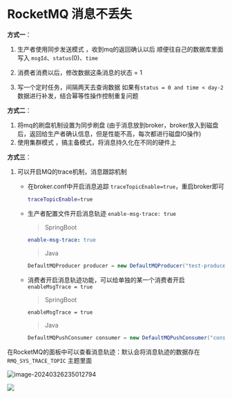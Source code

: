 # RocketMQ 消息不丢失

**方式一**：

1. 生产者使用同步发送模式 ，收到mq的返回确认以后  顺便往自己的数据库里面写入 `msgId`、`status`(0)、`time`

2. 消费者消费以后，修改数据这条消息的状态 = 1

3. 写一个定时任务，间隔两天去查询数据  如果有`status = 0 and time < day-2`数据进行补发，结合幂等性操作控制重复问题

**方式二**：

1. 将mq的刷盘机制设置为同步刷盘 (由于消息放到broker，broker放入到磁盘后，返回给生产者确认信息，但是性能不高，每次都进行磁盘IO操作)
2. 使用集群模式 ，搞主备模式，将消息持久化在不同的硬件上

**方式三**：

1. 可以开启MQ的trace机制，消息跟踪机制

   - 在broker.conf中开启消息追踪 `traceTopicEnable=true`，重启broker即可

     ```sh
     traceTopicEnable=true
     ```

   - 生产者配置文件开启消息轨迹 `enable-msg-trace: true`

     > SpringBoot

     ```yaml
     enable-msg-trace: true
     ```

     > Java

     ```java
     DefaultMQProducer producer = new DefaultMQProducer("test-producer-group",true);
     ```

   - 消费者开启消息轨迹功能，可以给单独的某一个消费者开启`enableMsgTrace = true`

     > SpringBoot

     ```sh
     enableMsgTrace = true
     ```

     > Java

     ```java
     DefaultMQPushConsumer consumer = new DefaultMQPushConsumer("consumer_group",true);
     ```

在RocketMQ的面板中可以查看消息轨迹：默认会将消息轨迹的数据存在 `RMQ_SYS_TRACE_TOPIC` 主题里面

![image-20240326235012794](https://fastly.jsdelivr.net/gh/LetengZzz/img@main/java/mq/202412100950942.png)

![](https://fastly.jsdelivr.net/gh/LetengZzz/img@main/java/mq/202412101608941.png)

